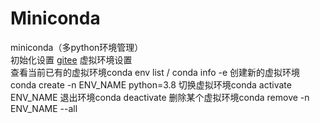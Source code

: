 # Miniconda

miniconda（多python环境管理）		
	初始化设置 [gitee](https://gitee.com/kevinzkx/codes/9zhvgidwo57r0bqlf8k2317)	
	虚拟环境设置	
		查看当前已有的虚拟环境conda env list / conda info -e
		创建新的虚拟环境conda create -n ENV_NAME python=3.8
		切换虚拟环境conda activate ENV_NAME
		退出环境conda deactivate
		删除某个虚拟环境conda remove -n ENV_NAME --all